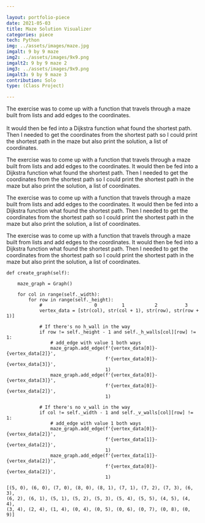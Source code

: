 ```yaml
---

layout: portfolio-piece
date: 2021-05-03
title: Maze Solution Visualizer
categories: piece
tech: Python
img: ../assets/images/maze.jpg
imgalt: 9 by 9 maze
img2: ../assets/images/9x9.png
imgalt2: 9 by 9 maze 2
img3: ../assets/images/9x9.png
imgalt3: 9 by 9 maze 3
contribution: Solo
type: (Class Project)

---
```


The exercise was to come up with a function that travels through a maze built from lists and add edges to the coordinates. <br/><br/>It would then be fed into a Dijkstra function what found the shortest path. Then I needed to get the coordinates from the shortest path so I could print the shortest path in the maze but also print the solution, a list of coordinates. 

The exercise was to come up with a function that travels through a maze built from lists and add edges to the coordinates. It would then be fed into a Dijkstra function what found the shortest path. Then I needed to get the coordinates from the shortest path so I could print the shortest path in the maze but also print the solution, a list of coordinates. 

The exercise was to come up with a function that travels through a maze built from lists and add edges to the coordinates. It would then be fed into a Dijkstra function what found the shortest path. Then I needed to get the coordinates from the shortest path so I could print the shortest path in the maze but also print the solution, a list of coordinates. 

The exercise was to come up with a function that travels through a maze built from lists and add edges to the coordinates. It would then be fed into a Dijkstra function what found the shortest path. Then I needed to get the coordinates from the shortest path so I could print the shortest path in the maze but also print the solution, a list of coordinates. 

    def create_graph(self):

        maze_graph = Graph()

        for col in range(self._width):
            for row in range(self._height):
                #                   0         1           2          3
                vertex_data = [str(col), str(col + 1), str(row), str(row + 1)]

                # If there's no h_wall in the way
                if row != self._height - 1 and self._h_walls[col][row] != 1:
                    # add_edge with value 1 both ways
                    maze_graph.add_edge(f'{vertex_data[0]}-{vertex_data[2]}',
                                        f'{vertex_data[0]}-{vertex_data[3]}',
                                        1)
                    maze_graph.add_edge(f'{vertex_data[0]}-{vertex_data[3]}',
                                        f'{vertex_data[0]}-{vertex_data[2]}',
                                        1)

                # If there's no v_wall in the way
                if col != self._width - 1 and self._v_walls[col][row] != 1:
                    # add_edge with value 1 both ways
                    maze_graph.add_edge(f'{vertex_data[0]}-{vertex_data[2]}',
                                        f'{vertex_data[1]}-{vertex_data[2]}',
                                        1)
                    maze_graph.add_edge(f'{vertex_data[1]}-{vertex_data[2]}',
                                        f'{vertex_data[0]}-{vertex_data[2]}',
                                        1)

    [(5, 0), (6, 0), (7, 0), (8, 0), (8, 1), (7, 1), (7, 2), (7, 3), (6, 3), 
    (6, 2), (6, 1), (5, 1), (5, 2), (5, 3), (5, 4), (5, 5), (4, 5), (4, 4), 
    (3, 4), (2, 4), (1, 4), (0, 4), (0, 5), (0, 6), (0, 7), (0, 8), (0, 9)] 
